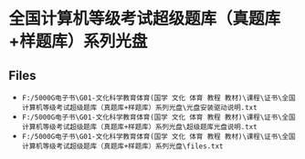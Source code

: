 # 全国计算机等级考试超级题库（真题库+样题库）系列光盘

## Files

- `F:/5000G电子书\G01-文化科学教育体育(国学 文化 体育 教程 教材)\课程\证书\全国计算机等级考试超级题库（真题库+样题库）系列光盘\光盘安装驱动说明.txt`
- `F:/5000G电子书\G01-文化科学教育体育(国学 文化 体育 教程 教材)\课程\证书\全国计算机等级考试超级题库（真题库+样题库）系列光盘\超级题库光盘说明.txt`
- `F:/5000G电子书\G01-文化科学教育体育(国学 文化 体育 教程 教材)\课程\证书\全国计算机等级考试超级题库（真题库+样题库）系列光盘\files.txt`
